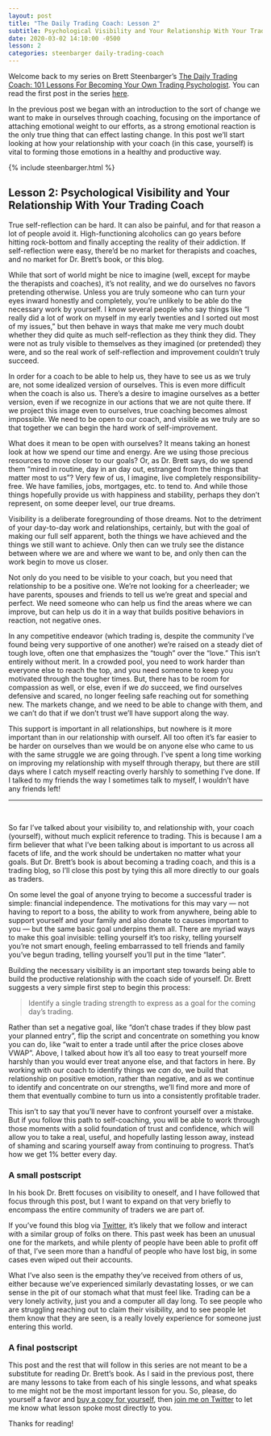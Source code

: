 ```yaml
---
layout: post
title: "The Daily Trading Coach: Lesson 2"
subtitle: Psychological Visibility and Your Relationship With Your Trading Coach
date: 2020-03-02 14:10:00 -0500
lesson: 2
categories: steenbarger daily-trading-coach
---
```


Welcome back to my series on Brett Steenbarger’s [The Daily Trading Coach: 101 Lessons For Becoming Your Own Trading Psychologist](https://amzn.to/2I9rlMQ). You can read the first post in the series [here](https://bit.ly/steenbarger1).

In the previous post we began with an introduction to the sort of change we want to make in ourselves through coaching, focusing on the importance of attaching emotional weight to our efforts, as a strong emotional reaction is the only true thing that can effect lasting change. In this post we’ll start looking at how your relationship with your coach (in this case, yourself) is vital to forming those emotions in a healthy and productive way.

{% include steenbarger.html %}

## Lesson 2: Psychological Visibility and Your Relationship With Your Trading Coach
True self-reflection can be hard. It can also be painful, and for that reason a lot of people avoid it. High-functioning alcoholics can go years before hitting rock-bottom and finally accepting the reality of their addiction. If self-reflection were easy, there’d be no market for therapists and coaches, and no market for Dr. Brett’s book, or this blog.

While that sort of world might be nice to imagine (well, except for maybe the therapists and coaches), it’s not reality, and we do ourselves no favors pretending otherwise. Unless you are truly someone who can turn your eyes inward honestly and completely, you’re unlikely to be able do the necessary work by yourself. I know several people who say things like “I really did a lot of work on myself in my early twenties and I sorted out most of my issues,” but then behave in ways that make me very much doubt whether they did quite as much self-reflection as they think they did. They were not as truly visible to themselves as they imagined (or pretended) they were, and so the real work of self-reflection and improvement couldn’t truly succeed.

In order for a coach to be able to help us, they have to see us as we truly are, not some idealized version of ourselves. This is even more difficult when the coach is also us. There’s a desire to imagine ourselves as a better version, even if we recognize in our actions that we are not quite there. If we project this image even to ourselves, true coaching becomes almost impossible. We need to be open to our coach, and visible as we truly are so that together we can begin the hard work of self-improvement.

What does it mean to be open with ourselves? It means taking an honest look at how we spend our time and energy. Are we using those precious resources to move closer to our goals? Or, as Dr. Brett says, do we spend them “mired in routine, day in an day out, estranged from the things that matter most to us”? Very few of us, I imagine, live completely responsibility-free. We have families, jobs, mortgages, etc. to tend to. And while those things hopefully provide us with happiness and stability, perhaps they don’t represent, on some deeper level, our true dreams.

Visibility is a deliberate foregrounding of those dreams. Not to the detriment of your day-to-day work and relationships, certainly, but with the goal of making our full self apparent, both the things we have achieved and the things we still want to achieve. Only then can we truly see the distance between where we are and where we want to be, and only then can the work begin to move us closer.

Not only do you need to be visible to your coach, but you need that relationship to be a positive one. We’re not looking for a cheerleader; we have parents, spouses and friends to tell us we’re great and special and perfect. We need someone who can help us find the areas where we can improve, but can help us do it in a way that builds positive behaviors in reaction, not negative ones.

In any competitive endeavor (which trading is, despite the community I’ve found being very supportive of one another) we’re raised on a steady diet of tough love, often one that emphasizes the “tough” over the “love.” This isn’t entirely without merit. In a crowded pool, you need to work harder than everyone else to reach the top, and you need someone to keep you motivated through the tougher times. But, there has to be room for compassion as well, or else, even if we *do* succeed, we find ourselves defensive and scared, no longer feeling safe reaching out for something new. The markets change, and we need to be able to change with them, and we can’t do that if we don’t trust we’ll have support along the way.

This support is important in all relationships, but nowhere is it more important than in our relationship with ourself. All too often it’s far easier to be harder on ourselves than we would be on anyone else who came to us with the same struggle we are going through. I’ve spent a long time working on improving my relationship with myself through therapy, but there are still days where I catch myself reacting overly harshly to something I’ve done. If I talked to my friends the way I sometimes talk to myself, I wouldn’t have any friends left!

---
<br/>

So far I’ve talked about your visibility to, and relationship with, your coach (yourself), without much explicit reference to trading. This is because I am a firm believer that what I’ve been talking about is important to us across all facets of life, and the work should be undertaken no matter what your goals. But Dr. Brett’s book is about becoming a trading coach, and this is a trading blog, so I’ll close this post by tying this all more directly to our goals as traders.

On some level the goal of anyone trying to become a successful trader is simple: financial independence. The motivations for this may vary — not having to report to a boss, the ability to work from anywhere, being able to support yourself and your family and also donate to causes important to you — but the same basic goal underpins them all. There are myriad ways to make this goal invisible: telling yourself it’s too risky, telling yourself you’re not smart enough, feeling embarrassed to tell friends and family you’ve begun trading, telling yourself you’ll put in the time “later”.

Building the necessary visibility is an important step towards being able to build the productive relationship with the coach side of yourself. Dr. Brett suggests a very simple first step to begin this process:

> Identify a single trading strength to express as a goal for the coming day’s trading.

Rather than set a negative goal, like “don’t chase trades if they blow past your planned entry”, flip the script and concentrate on something you know you can do, like “wait to enter a trade until after the price closes above VWAP”. Above, I talked about how it’s all too easy to treat yourself more harshly than you would ever treat anyone else, and that factors in here. By working with our coach to identify things we *can* do, we build that relationship on positive emotion, rather than negative, and as we continue to identify and concentrate on our strengths, we’ll find more and more of them that eventually combine to turn us into a consistently profitable trader.

This isn’t to say that you’ll never have to confront yourself over a mistake. But if you follow this path to self-coaching, you will be able to work through those moments with a solid foundation of trust and confidence, which will allow you to take a real, useful, and hopefully lasting lesson away, instead of shaming and scaring yourself away from continuing to progress. That’s how we get 1% better every day.

### A small postscript

In his book Dr. Brett focuses on visibility to oneself, and I have followed that focus through this post, but I want to expand on that very briefly to encompass the entire community of traders we are part of.

If you’ve found this blog via [Twitter](https://twitter.com/mikowitztrader), it’s likely that we follow and interact with a similar group of folks on there. This past week has been an unusual one for the markets, and while plenty of people have been able to profit off of that, I’ve seen more than a handful of people who have lost big, in some cases even wiped out their accounts.

What I’ve also seen is the empathy they’ve received from others of us, either because we’ve experienced similarly devastating losses, or we can sense in the pit of our stomach what that must feel like. Trading can be a very lonely activity, just you and a computer all day long. To see people who are struggling reaching out to claim their visibility, and to see people let them know that they are seen, is a really lovely experience for someone just entering this world.

### A final postscript

This post and the rest that will follow in this series are not meant to be a substitute for reading Dr. Brett’s book. As I said in the previous post, there are many lessons to take from each of his single lessons, and what speaks to me might not be the most important lesson for you. So, please, do yourself a favor and [buy a copy for yourself](https://amzn.to/2I9rlMQ), then [join me on Twitter](https://twitter.com/mikowitztrader) to let me know what lesson spoke most directly to you.

Thanks for reading!
